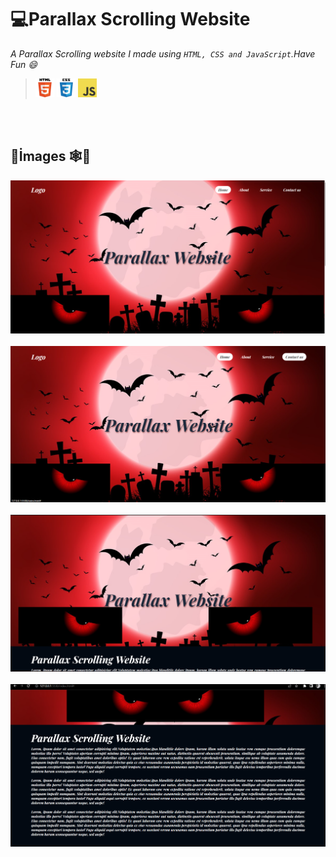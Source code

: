# :computer:**Parallax Scrolling Website**
*A Parallax Scrolling website I made using `HTML, CSS and JavaScript`.Have Fun :smile:*
<link src="https://sude-go.github.io/Parallax-Scrolling-Website/">


><img src="https://raw.githubusercontent.com/github/explore/80688e429a7d4ef2fca1e82350fe8e3517d3494d/topics/html/html.png" width="30">
><img src="https://raw.githubusercontent.com/github/explore/80688e429a7d4ef2fca1e82350fe8e3517d3494d/topics/css/css.png" width="30">
><img src="https://raw.githubusercontent.com/github/explore/80688e429a7d4ef2fca1e82350fe8e3517d3494d/topics/javascript/javascript.png" width="30">
<br><br>



## :camera_flash:İmages :spider_web::bat:
<img src="website-images/1.png"><br><br>
<img src="website-images/2.png"><br><br>
<img src="website-images/3.png"><br><br>
<img src="website-images/4.png"><br><br>
